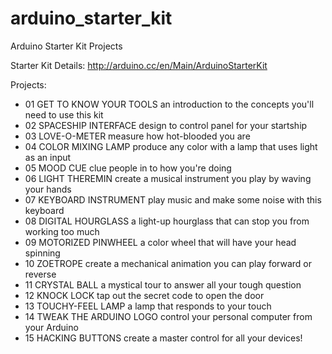 arduino_starter_kit
===================

Arduino Starter Kit Projects

Starter Kit Details: http://arduino.cc/en/Main/ArduinoStarterKit

Projects:
* 01 GET TO KNOW YOUR TOOLS an introduction to the concepts you'll need to use this kit
* 02 SPACESHIP INTERFACE design to control panel for your startship
* 03 LOVE-O-METER measure how hot-blooded you are
* 04 COLOR MIXING LAMP produce any color with a lamp that uses light as an input
* 05 MOOD CUE clue people in to how you're doing
* 06 LIGHT THEREMIN create a musical instrument you play by waving your hands
* 07 KEYBOARD INSTRUMENT play music and make some noise with this keyboard
* 08 DIGITAL HOURGLASS a light-up hourglass that can stop you from working too much
* 09 MOTORIZED PINWHEEL a color wheel that will have your head spinning
* 10 ZOETROPE create a mechanical animation you can play forward or reverse
* 11 CRYSTAL BALL a mystical tour to answer all your tough question
* 12 KNOCK LOCK tap out the secret code to open the door
* 13 TOUCHY-FEEL LAMP a lamp that responds to your touch
* 14 TWEAK THE ARDUINO LOGO control your personal computer from your Arduino
* 15 HACKING BUTTONS create a master control for all your devices!
